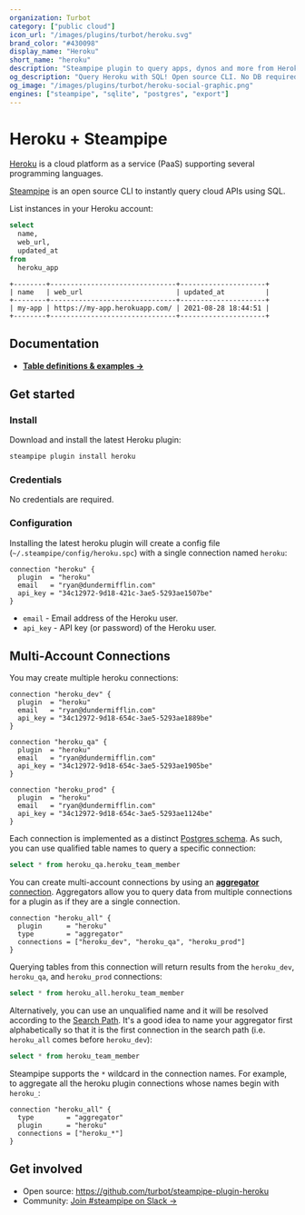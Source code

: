 ```yaml
---
organization: Turbot
category: ["public cloud"]
icon_url: "/images/plugins/turbot/heroku.svg"
brand_color: "#430098"
display_name: "Heroku"
short_name: "heroku"
description: "Steampipe plugin to query apps, dynos and more from Heroku."
og_description: "Query Heroku with SQL! Open source CLI. No DB required."
og_image: "/images/plugins/turbot/heroku-social-graphic.png"
engines: ["steampipe", "sqlite", "postgres", "export"]
---
```


# Heroku + Steampipe

[Heroku](https://heroku.com) is a cloud platform as a service (PaaS) supporting several programming languages.

[Steampipe](https://steampipe.io) is an open source CLI to instantly query cloud APIs using SQL.

List instances in your Heroku account:

```sql
select
  name,
  web_url,
  updated_at
from
  heroku_app
```

```
+--------+-------------------------------+---------------------+
| name   | web_url                       | updated_at          |
+--------+-------------------------------+---------------------+
| my-app | https://my-app.herokuapp.com/ | 2021-08-28 18:44:51 |
+--------+-------------------------------+---------------------+
```

## Documentation

- **[Table definitions & examples →](/plugins/turbot/heroku/tables)**

## Get started

### Install

Download and install the latest Heroku plugin:

```bash
steampipe plugin install heroku
```

### Credentials

No credentials are required.

### Configuration

Installing the latest heroku plugin will create a config file (`~/.steampipe/config/heroku.spc`) with a single connection named `heroku`:

```hcl
connection "heroku" {
  plugin  = "heroku"
  email   = "ryan@dundermifflin.com"
  api_key = "34c12972-9d18-421c-3ae5-5293ae1507be"
}
```

- `email` - Email address of the Heroku user.
- `api_key` - API key (or password) of the Heroku user.

## Multi-Account Connections

You may create multiple heroku connections:

```hcl
connection "heroku_dev" {
  plugin  = "heroku"
  email   = "ryan@dundermifflin.com"
  api_key = "34c12972-9d18-654c-3ae5-5293ae1889be"
}

connection "heroku_qa" {
  plugin  = "heroku"
  email   = "ryan@dundermifflin.com"
  api_key = "34c12972-9d18-654c-3ae5-5293ae1905be"
}

connection "heroku_prod" {
  plugin  = "heroku"
  email   = "ryan@dundermifflin.com"
  api_key = "34c12972-9d18-654c-3ae5-5293ae1124be"
}
```

Each connection is implemented as a distinct [Postgres schema](https://www.postgresql.org/docs/current/ddl-schemas.html). As such, you can use qualified table names to query a specific connection:

```sql
select * from heroku_qa.heroku_team_member
```

You can create multi-account connections by using an [**aggregator** connection](https://steampipe.io/docs/using-steampipe/managing-connections#using-aggregators). Aggregators allow you to query data from multiple connections for a plugin as if they are a single connection.

```hcl
connection "heroku_all" {
  plugin      = "heroku"
  type        = "aggregator"
  connections = ["heroku_dev", "heroku_qa", "heroku_prod"]
}
```

Querying tables from this connection will return results from the `heroku_dev`, `heroku_qa`, and `heroku_prod` connections:

```sql
select * from heroku_all.heroku_team_member
```

Alternatively, you can use an unqualified name and it will be resolved according to the [Search Path](https://steampipe.io/docs/guides/search-path). It's a good idea to name your aggregator first alphabetically so that it is the first connection in the search path (i.e. `heroku_all` comes before `heroku_dev`):

```sql
select * from heroku_team_member
```

Steampipe supports the `*` wildcard in the connection names. For example, to aggregate all the heroku plugin connections whose names begin with `heroku_`:

```hcl
connection "heroku_all" {
  type        = "aggregator"
  plugin      = "heroku"
  connections = ["heroku_*"]
}
```

## Get involved

- Open source: https://github.com/turbot/steampipe-plugin-heroku
- Community: [Join #steampipe on Slack →](https://turbot.com/community/join)
